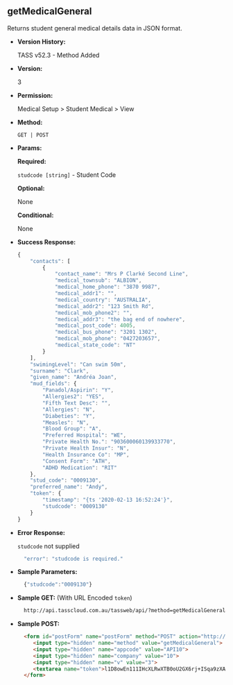 **getMedicalGeneral**
----
  Returns student general medical details data in JSON format.
  
* **Version History:**

  TASS v52.3 - Method Added

* **Version:**

  3

* **Permission:**

  Medical Setup > Student Medical > View

* **Method:**

  `GET | POST`
  
*  **Params:**

   **Required:**
 
   `studcode [string]` - Student Code

   **Optional:**

   None

   **Conditional:**

   None

* **Success Response:**

    ```javascript
    {
        "contacts": [
            {
                "contact_name": "Mrs P Clarké Second Line",
                "medical_townsub": "ALBION",
                "medical_home_phone": "3870 9987",
                "medical_addr1": "",
                "medical_country": "AUSTRALIA",
                "medical_addr2": "123 Smith Rd",
                "medical_mob_phone2": "",
                "medical_addr3": "the bag end of nowhere",
                "medical_post_code": 4005,
                "medical_bus_phone": "3201 1302",
                "medical_mob_phone": "0427203657",
                "medical_state_code": "NT"
            }
        ],
        "swimingLevel": "Can swim 50m",
        "surname": "Clark",
        "given_name": "Andréa Joan",
        "mud_fields": {
            "Panadol/Aspirin": "Y",
            "Allergies2": "YES",
            "Fifth Text Desc": "",
            "Allergies": "N",
            "Diabeties": "Y",
            "Measles": "N",
            "Blood Group": "A",
            "Preferred Hospital": "WE",
            "Private Health No.": "903600060139933770",
            "Private Health Insur": "N",
            "Health Insurance Co": "MP",
            "Consent Form": "ATH",
            "ADHD Medication": "RIT"
        },
        "stud_code": "0009130",
        "preferred_name": "Andy",
        "token": {
            "timestamp": "{ts '2020-02-13 16:52:24'}",
            "studcode": "0009130"
        }
    }
    ```
 
* **Error Response:**

    `studcode` not supplied
    ```javascript
      "error": "studcode is required."
    ```

* **Sample Parameters:**

  ```javascript
    {"studcode":"0009130"}
  ```

* **Sample GET:** (With URL Encoded `token`)

  ```HTML
    http://api.tasscloud.com.au/tassweb/api/?method=getMedicalGeneral&appcode=API10&company=10&v=3&token=l1D8owEn111IHcXLRwXTB0oU2GX6rj%2BISqa9zXA8We3J3mwgjW5pdUvFK3%2FIZ4mJ4bMyfKTmEoup%2B3tTE9GeLQ%3D%3D
  ```
  
* **Sample POST:**

  ```HTML
    <form id="postForm" name="postForm" method="POST" action="http://api.tasscloud.com.au/tassweb/api/">
       <input type="hidden" name="method" value="getMedicalGeneral">
       <input type="hidden" name="appcode" value="API10">
       <input type="hidden" name="company" value="10">
       <input type="hidden" name="v" value="3">
       <textarea name="token">l1D8owEn111IHcXLRwXTB0oU2GX6rj+ISqa9zXA8We3J3mwgjW5pdUvFK3/IZ4mJ4bMyfKTmEoup+3tTE9GeLQ==</textarea>
    </form>
  ```